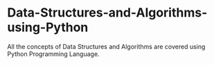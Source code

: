 # Data-Structures-and-Algorithms-using-Python
All the concepts of Data Structures and Algorithms are covered using Python Programming Language.
